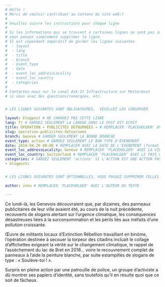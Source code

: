 ```yaml
---
# Hello !
# Merci de vouloir contribuer au contenu du site web:)
#
# Veuillez suivre les instructions pour chaque ligne
#
# Si les informations qui se trouvent à certaines lignes ne sont pas importantes
# vous pouvez simplement supprimer la ligne.
# Il est cependant impératif de garder les lignes suivantes
#  - layout
#  - lang
#  - title
#  - branch
#  - event_type
#  - date
#  - event_loc_addressLocality
#  - event_loc_country
#  - categories
#
# Contactez-nous sur le canal Ask-It Infrastructure sur Mattermost
# si vous avez des questions/remarques, etc.


# LES LIGNES SUIVANTES SONT OBLIGATOIRES,  VEUILLEZ LES CONSERVER

layout: blogpost # NE CHANGEZ PAS CETTE LIGNE
lang: fr # GARDEZ SEULEMENT LA LANGUE DANS LE POST EST ECRIT
title: OPÉRATION « PUBLICITÉS DETOURNÉES » # REMPLACER 'PLACEHOLDER' AVEC LE TITRE DE VOTRE POST
slug: operation-publicites-detournees
branch: Geneva # GARDER SEULEMENT LA BONNE BRANCHE
event_type: action # GARDEZ SEULEMENT LE BON TYPE D'EVENEMENT
date: 2019-04-20 00:00 # REMPLACER AVEC LA DATE DE L'EVENEMENT (format : AAAA-MM-JJ)
event_loc_addressLocality: Genève # REMPLACER 'PLACEHOLDER' AVEC LA VILLE DANS LAQUELLE L'EVENEMENT A LIEU
event_loc_country: Switzerland # REMPLACER 'PLACEHOLDER' AVEC LE PAYS DANS LAQUELLE L'EVENEMENT A LIEU
categories: # GARDEZ SEULEMENT 'actions' SI L'ACTION EST UNE ACTION PASSEE, 'events' SI C'EST UN EVENEMENT FUTUR
- blogposts


# LES LIGNES SUIVANTES SONT OPTIONNELLES, VOUS POUVEZ SUPPRIMER CELLES QUI NE VOUS INTERESSE PAS

author: innu # REMPLACER 'PLACEHOLDER' AVEC L'AUTEUR DU TEXTE

---
```


Ce lundi-là, les Genevois découvraient que, par dizaines, des panneaux publicitaires de leur ville avaient été, au cours de la nuit précédente, recouverts de slogans alertant sur l’urgence climatique, les conséquences désastreuses liées à la surconsommation et les périls liés aux méfaits d’une pollution croissante.

Œuvre de militants locaux d’Extinction Rébellion travaillant en binôme, l’opération destinée à secouer la torpeur des citadins incluait le collage d’affichettes exigeant la vérité sur le changement climatique, le rappel de l’assèchement du lac de Bret en 2018… voire le recouvrement complet de panneaux à l’aide la peinture blanche, par suite estampillés de slogans de type : « Soulève-toi ! ». 

Surpris en pleine action par une patrouille de police, un groupe d’activiste a dû montrer ses papiers d’identité, sans toutefois qu’il en résulte quoi que ce soit de fâcheux.
